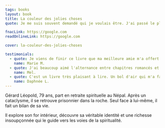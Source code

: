 ```yaml
---
tags: books
layout: book
title: La couleur des jolies choses
quote: Je me suis souvent demandé qui je voulais être. J'ai passé le plus clair de mon temps à chercher qui j'étais. A l'image d'un enfant qui s'entête, j'ai testé des choses. J'ai rempli ma vie, j'ai consommé. J'ai couru après les choses. J'ai oublié de vivre.

fnacLink: https://google.com
readOnlineLink: https://google.com

cover: la-couleur-des-jolies-choses

testimonials:
  - quote: Je viens de finir ce livre que ma meilleure amie m'a offert. Elle me disait que je n'avais pas forcément le bon mindset pour le lire car je suis triste en ce moment. Au contraire c'est le livre dont j'avais besoin ! J'ai une grosse préférence pour les livres spirituels donc c'était parfait. Même si j'ai beaucoup pleuré. Je suis sensible en ce moment, mais mes livres favoris sont ceux qui me bouleversent et celui-ci fait franchement partie de mes lectures favorites de l'nnée, donc merci pour cela.
    name: Marie M.
  - quote: J'ai beaucoup aimé l'alternance entre chapitres romancés et chapitres "plus concrets" avec des références précises en psychologie et en développement personnel. Mon genre favori ne littérature c'est le réalisme magique et ce livre s'en rapproche énormément.
    name: Mel. 
  - quote: C'est un livre très plaisant à lire. Un bol d'air qui m'a fait changer d'environnement et qui m'a appris beaucoup de choses. Il n'y a pas de jugement, chacun peut se reconnaitre et voir les choses d'un meilleur oeil, avec plusieurs ouvertures possibles. Continuez Paul, c'est magnifique !
    name: Daphnée L. 
---
```


Gérard Léopold, 79 ans, part en retraite spirituelle au Népal. Après un cataclysme, il se retrouve prisonnier dans la roche. Seul face à lui-même, il fait un bilan de sa vie.

Il explore son for intérieur, découvre sa véritable identité et une richesse insoupçonnée qui le guide vers les voies de la spiritualité.
